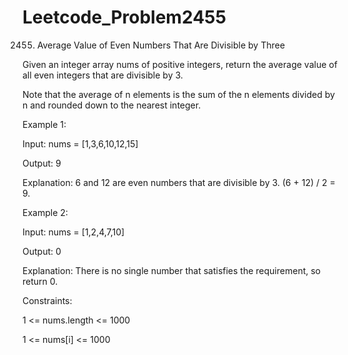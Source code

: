 # Leetcode_Problem2455




2455. Average Value of Even Numbers That Are Divisible by Three




Given an integer array nums of positive integers, return the average value of all even integers that are divisible by 3.





Note that the average of n elements is the sum of the n elements divided by n and rounded down to the nearest integer.

 

Example 1:




Input: nums = [1,3,6,10,12,15]




Output: 9




Explanation: 6 and 12 are even numbers that are divisible by 3. (6 + 12) / 2 = 9.




Example 2:





Input: nums = [1,2,4,7,10]




Output: 0





Explanation: There is no single number that satisfies the requirement, so return 0.
 





Constraints:





1 <= nums.length <= 1000





1 <= nums[i] <= 1000
